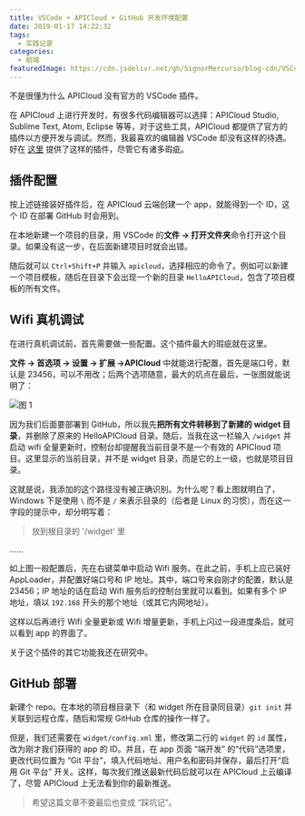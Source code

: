 ```yaml
---
title: VSCode + APICloud + GitHub 开发环境配置
date: 2019-01-17 14:22:32
tags:
  - 实践记录
categories:
  - 前端
featuredImage: https://cdn.jsdelivr.net/gh/SignorMercurio/blog-cdn/VSCodeAPICloud/0.jpg
---
```


不是很懂为什么 APICloud 没有官方的 VSCode 插件。

<!--more-->

在 APICloud 上进行开发时，有很多代码编辑器可以选择：APICloud Studio, Sublime Text, Atom, Eclipse 等等，对于这些工具，APICloud 都提供了官方的插件以方便开发与调试。然而，我最喜欢的编辑器 VSCode 却没有这样的待遇。好在 [这里](https://community.apicloud.com/bbs/thread-48763-1-1.html) 提供了这样的插件，尽管它有诸多瑕疵。

## 插件配置

按上述链接装好插件后，在 APICloud 云端创建一个 app，就能得到一个 ID，这个 ID 在部署 GitHub 时会用到。

在本地新建一个项目的目录，用 VSCode 的**文件 -> 打开文件夹**命令打开这个目录。如果没有这一步，在后面新建项目时就会出错。

随后就可以 `Ctrl+Shift+P` 并输入 `apicloud`，选择相应的命令了。例如可以新建一个项目模板，随后在目录下会出现一个新的目录 `HelloAPICloud`，包含了项目模板的所有文件。

## Wifi 真机调试

在进行真机调试前，首先需要做一些配置。这个插件最大的瑕疵就在这里。

**文件 -> 首选项 -> 设置 -> 扩展 ->APICloud** 中就能进行配置，首先是端口号，默认是 23456，可以不用改；后两个选项随意，最大的坑点在最后，一张图就能说明了：

![图 1](https://cdn.jsdelivr.net/gh/SignorMercurio/blog-cdn/VSCodeAPICloud/1.jpg)

因为我们后面要部署到 GitHub，所以我先**把所有文件转移到了新建的 widget 目录**，并删除了原来的 HelloAPICloud 目录。随后，当我在这一栏输入 `/widget` 并启动 wifi 全量更新时，控制台却提醒我当前目录不是一个有效的 APICloud 项目。这里显示的当前目录，并不是 widget 目录，而是它的上一级，也就是项目目录。

这就是说，我添加的这个路径没有被正确识别。为什么呢？看上图就明白了，Windows 下是使用 `\` 而不是 `/` 来表示目录的（后者是 Linux 的习惯），而在这一字段的提示中，却分明写着：

> 放到根目录的 '/widget' 里

……

如上图一般配置后，先在右键菜单中启动 Wifi 服务。在此之前，手机上应已装好 AppLoader，并配置好端口号和 IP 地址。其中，端口号来自刚才的配置，默认是 23456；IP 地址的话在启动 Wifi 服务后的控制台里就可以看到。如果有多个 IP 地址，填以 `192.168` 开头的那个地址（或其它内网地址）。

这样以后再进行 Wifi 全量更新或 Wifi 增量更新，手机上闪过一段进度条后，就可以看到 app 的界面了。

关于这个插件的其它功能我还在研究中。

## GitHub 部署

新建个 repo。在本地的项目根目录下（和 widget 所在目录同目录）`git init` 并关联到远程仓库，随后和常规 GitHub 仓库的操作一样了。

但是，我们还需要在 `widget/config.xml` 里，修改第二行的 `widget` 的 `id` 属性，改为刚才我们获得的 app 的 ID。并且，在 app 页面 “端开发” 的“代码”选项里，更改代码位置为 “Git 平台”，填入代码地址、用户名和密码并保存，最后打开“启用 Git 平台” 开关。这样，每次我们推送最新代码后就可以在 APICloud 上云编译了，尽管 APICloud 上无法看到你的最新推送。

> 希望这篇文章不要最后也变成 “踩坑记”。
